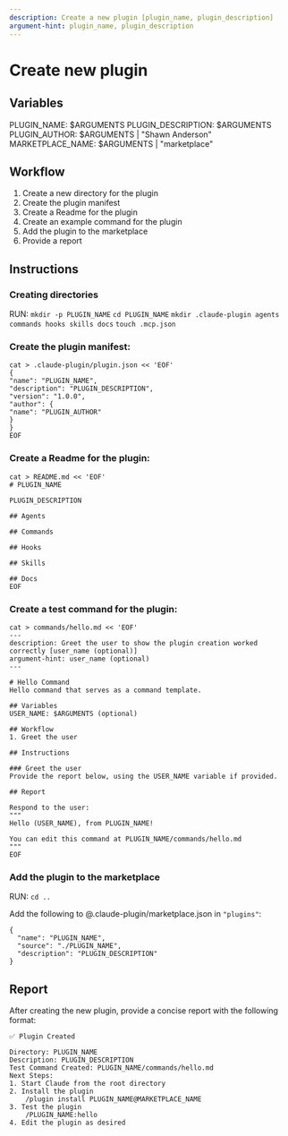 ```yaml
---
description: Create a new plugin [plugin_name, plugin_description]
argument-hint: plugin_name, plugin_description
---
```


# Create new plugin


## Variables

PLUGIN_NAME: $ARGUMENTS
PLUGIN_DESCRIPTION: $ARGUMENTS
PLUGIN_AUTHOR: $ARGUMENTS | "Shawn Anderson" 
MARKETPLACE_NAME: $ARGUMENTS | "marketplace" 


## Workflow
1. Create a new directory for the plugin
2. Create the plugin manifest
3. Create a Readme for the plugin
4. Create an example command for the plugin
5. Add the plugin to the marketplace
6. Provide a report

## Instructions

### Creating directories

RUN:
`mkdir -p PLUGIN_NAME`
`cd PLUGIN_NAME`
`mkdir .claude-plugin agents commands hooks skills docs`
`touch .mcp.json`

### Create the plugin manifest:
```
cat > .claude-plugin/plugin.json << 'EOF'
{
"name": "PLUGIN_NAME",
"description": "PLUGIN_DESCRIPTION",
"version": "1.0.0",
"author": {
"name": "PLUGIN_AUTHOR"
}
}
EOF
```


### Create a Readme for the plugin:
```
cat > README.md << 'EOF'
# PLUGIN_NAME

PLUGIN_DESCRIPTION

## Agents

## Commands

## Hooks

## Skills

## Docs
EOF
```

### Create a test command for the plugin:
```
cat > commands/hello.md << 'EOF'
---
description: Greet the user to show the plugin creation worked correctly [user_name (optional)]
argument-hint: user_name (optional)
---

# Hello Command
Hello command that serves as a command template.

## Variables
USER_NAME: $ARGUMENTS (optional)

## Workflow
1. Greet the user

## Instructions

### Greet the user
Provide the report below, using the USER_NAME variable if provided.

## Report

Respond to the user: 
"""
Hello (USER_NAME), from PLUGIN_NAME!

You can edit this command at PLUGIN_NAME/commands/hello.md
"""
EOF
```

### Add the plugin to the marketplace

RUN:
`cd ..`

Add the following to @.claude-plugin/marketplace.json in `"plugins"`:
```
{
  "name": "PLUGIN_NAME",
  "source": "./PLUGIN_NAME",
  "description": "PLUGIN_DESCRIPTION"
}
```


## Report

After creating the new plugin, provide a concise report with the following format:

```
✅ Plugin Created

Directory: PLUGIN_NAME
Description: PLUGIN_DESCRIPTION
Test Command Created: PLUGIN_NAME/commands/hello.md
Next Steps:
1. Start Claude from the root directory
2. Install the plugin
    /plugin install PLUGIN_NAME@MARKETPLACE_NAME
3. Test the plugin
    /PLUGIN_NAME:hello
4. Edit the plugin as desired
```

